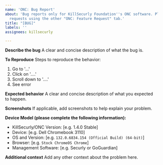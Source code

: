 ```yaml
---
name: 'ONC: Bug Report'
about: 'Bug reports only for KillSecurly Foundation''s ONC software. Please put feature
  requests using the other "ONC: Feature Request" tab.'
title: "[BUG]"
labels: ''
assignees: killsecurly

---
```


**Describe the bug**
A clear and concise description of what the bug is.

**To Reproduce**
Steps to reproduce the behavior:
1. Go to '...'
2. Click on '....'
3. Scroll down to '....'
4. See error

**Expected behavior**
A clear and concise description of what you expected to happen.

**Screenshots**
If applicable, add screenshots to help explain your problem.

**Device Model (please complete the following information):**
 - KillSecurly/ONC Version: [e.g. 1.4.0 Stable]
 - Device: [e.g. Dell Chromebook 3110]
 - OS and Version: [e.g. `132.0.6834.154 (Official Build) (64-bit)`]
 - Browser: [e.g. `Stock ChromeOS Chrome`]
 - Management Software: [e.g. Securly or GoGuardian]

**Additional context**
Add any other context about the problem here.
